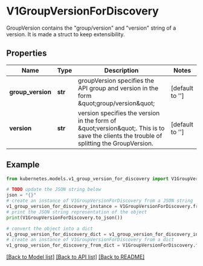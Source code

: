 # V1GroupVersionForDiscovery

GroupVersion contains the \"group/version\" and \"version\" string of a version. It is made a struct to keep extensibility.

## Properties

Name | Type | Description | Notes
------------ | ------------- | ------------- | -------------
**group_version** | **str** | groupVersion specifies the API group and version in the form \&quot;group/version\&quot; | [default to '']
**version** | **str** | version specifies the version in the form of \&quot;version\&quot;. This is to save the clients the trouble of splitting the GroupVersion. | [default to '']

## Example

```python
from kubernetes.models.v1_group_version_for_discovery import V1GroupVersionForDiscovery

# TODO update the JSON string below
json = "{}"
# create an instance of V1GroupVersionForDiscovery from a JSON string
v1_group_version_for_discovery_instance = V1GroupVersionForDiscovery.from_json(json)
# print the JSON string representation of the object
print(V1GroupVersionForDiscovery.to_json())

# convert the object into a dict
v1_group_version_for_discovery_dict = v1_group_version_for_discovery_instance.to_dict()
# create an instance of V1GroupVersionForDiscovery from a dict
v1_group_version_for_discovery_from_dict = V1GroupVersionForDiscovery.from_dict(v1_group_version_for_discovery_dict)
```
[[Back to Model list]](../README.md#documentation-for-models) [[Back to API list]](../README.md#documentation-for-api-endpoints) [[Back to README]](../README.md)


